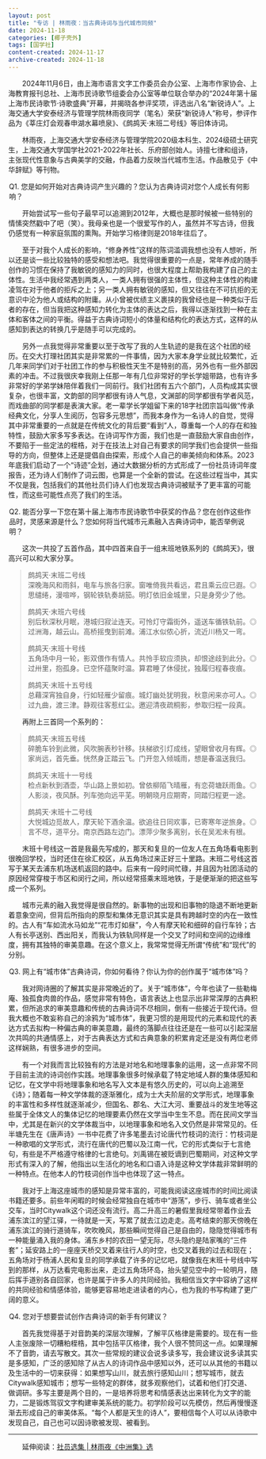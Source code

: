 ```yaml
---
layout: post
title: "专访 | 林雨夜：当古典诗词与当代城市同频"
date: 2024-11-18
categories: [椰子壳外]
tags: [国学社]
content-created: 2024-11-17
archive-created: 2024-11-18
---
```


　　2024年11月6日，由上海市语言文字工作委员会办公室、上海市作家协会、上海教育报刊总社、上海市民诗歌节组委会办公室等单位联合举办的“2024年第十届上海市民诗歌节·诗歌盛典”开幕，并揭晓各参评奖项，评选出八名“新锐诗人”。上海交通大学安泰经济与管理学院林雨夜同学（笔名）荣获“新锐诗人”称号，参评作品为《莘庄灯会观春申湖水幕喷泉》、《鹧鸪天·末班二号线》等旧体诗词。

　　林雨夜，上海交通大学安泰经济与管理学院2020级本科生、2024级硕士研究生，上海交通大学国学社2021-2022年社长、乐府部创始人。诗擅七律和组诗，主张现代性意象与古典美学的交融，作品着力反映当代城市生活。作品散见于《中华辞赋》等刊物。

<div class="metro sh11-light" style="padding: 0 0 0 0.1em; margin: 0.5em 0 0.5em 0">
Q1. 您是如何开始对古典诗词产生兴趣的？您认为古典诗词对您个人成长有何影响？
</div>

　　开始尝试写一些句子最早可以追溯到2012年，大概也是那时候被一些特别的情愫突然戳中了吧（笑）。我母亲也是一个很爱写作的人，虽然并不写古诗，但我仍感觉有一种家庭氛围的熏陶。开始学习格律则是2018年往后了。

　　至于对我个人成长的影响，“修身养性”这样的陈词滥调我想也没有人想听，所以还是谈一些比较独特的感受和想法吧。我觉得很重要的一点是，常年养成的随手创作的习惯在保持了我敏锐的感知力的同时，也很大程度上帮助我构建了自己的主体性。生活中我经常遇到两类人，一类人拥有很强的主体性，但这种主体性的构建凌驾在对于他者的拒斥之上；另一类人拥有敏锐的感知，但又往往在不可抗拒的无意识中沦为他人或结构的附庸。从小曾被优绩主义裹挟的我曾经也是一种类似于后者的存在，但当我把这种感知力转化为主体的表达之后，我得以逐渐找到一种在主体和客体之间的平衡。得益于古典诗词短小的体量和结构化的表达方式，这样的从感知到表达的转换几乎是随手可以完成的。

　　另外一点我觉得非常重要以至于改写了我的人生轨迹的是我在这个社团的经历。在交大打理社团其实是非常累的一件事情，因为大家本身学业就比较繁忙，近几年来同学们对于社团工作的参与积极性天生不是特别的高，另外也有一些外部因素的冲击。不过我很庆幸我刚上任那一年有几位非常好的学长学姐带路，也有许多非常好的学弟学妹陪伴着我们一同前行。我们社团有五六个部门，人员构成其实很复杂，也很丰富，文韵部的同学都很有诗人气息，文渊部的同学都很有学者风范，而戏曲部的同学都是表演大家。老一辈学长学姐留下来的18字社团宗旨叫做“传承经典文化，分享人生阅历，包容多元思想”，而我本身作为一名诗人的自觉，觉得其中非常重要的一点就是在传统文化的背后要“看到”人，尊重每一个人的存在和独特性，鼓励大家多写多表达。在诗词写作方面，我们也是一直鼓励大家自由创作，不要陷于一些定法的桎梏，对于在技法上对自己有要求的同学我们也会提供一些指导的方向，但整体上还是提倡自由探索，形成个人自己的审美倾向和体系。2023年底我们启动了一个“诗迹”企划，通过大数据分析的方式形成了一份社员诗词年度报告，还为诗人们制作了词云图，也算是一个全新的尝试。在这些过程当中，其实不仅是我，包括我们的其他社员们诗人们也发现古典诗词被赋予了更丰富的可能性，而这些可能性点亮了我们的生活。

<div class="metro sh13-light" style="padding: 0 0 0 0.1em; margin: 0.5em 0 0.5em 0">
Q2. 能否分享一下您在第十届上海市市民诗歌节中获奖的作品？您在创作这些作品时，灵感来源是什么？您如何将当代城市元素融入古典诗词中，能否举例说明？
</div>

　　这次一共投了五首作品，其中四首来自于一组末班地铁系列的《鹧鸪天》，很高兴可以和大家分享。

> 鹧鸪天·末班二号线  
> 深晚海风和雨斜，电车与旅各归家。窗唯倚我共看远，君且乘云应已遐。◎思缱绻，漫喧哗，钢轮铁轨奏胡笳。明灯依旧金城里，只是身旁少了他。
>
> 鹧鸪天·末班六号线  
> 别后秋深秋月眠，港城归寂沚连天。可怜灯守霜街外，遥送车循铁轨前。◎过洲海，越云山。高桥摇曳到前滩。浦江水似侬心折，流近川杨又一弯。
>
> 鹧鸪天·末班十号线  
> 五角场中月一轮，影双偎作有情人。共怜手软应须执，却恨途歧到此分。◎过卅里，抱孤身。已空怀蕴聚时温。算君睡了休侵扰，独履归程春夜痕。
>
> 鹧鸪天·末班十五号线  
> 总藉深宵独自身，行如轻雁少留痕。城灯幽处犹明我，秋意闲来亦可人。◎过九曲，渡三津。静观往客惹红尘。邀迎清夜疏桐影，参取归程一段真。

　　再附上三首同一个系列的：

> 鹧鸪天·末班五号线  
> 碎脆车铃到此微，风吹腕表秒针移。扶梯欲引灯成线，望眼曾收月有辉。◎家尚远，首先垂。恍然身正踏云飞。门开忽入倾城雨，想是春温送我归。
>
> 鹧鸪天·末班十一号线  
> 检点新秋到酒壶，华山路上景如初。曾依柳陌飞晴雁，有恋荷塘跃雨鱼。◎人影淡，夜风酥。列车弛向远平芜。明朝晓月应期寄，同踏归程更一途。
>
> 鹧鸪天·末班十二号线  
> 大悦城边觅故人，摩天轮下酒余温。欲追往日同欢事，已寄寒年逆旅身。◎言不尽，道平分。南京西路左边门。漂萍少聚多离别，长在吴淞未有根。

　　末班十号线这一首是我最先写成的，那天和复旦的一位友人在五角场看电影到很晚回学校，当时还住在徐汇校区，从五角场过来正好三十里路。末班二号线这首写于某天去浦东机场送机返回的路中。后来有一段时间忙碌，并且因为社团活动的原因经常穿梭于市区和闵行之间，所以经常搭乘末班地铁，于是便渐渐的把这些写成一个系列。

　　城市元素的融入我觉得是很自然的。新事物的出现和旧事物的隐退不断地更新着意象空间，但背后所指向的原型和集体无意识其实是具有跨越时空的内在一致性的。古人有“车如流水马如龙”“花市灯如昼”，今人有摩天轮和细碎的自行车铃；古人有长亭送别、西出阳关，而我认为铁轨同样是一个交叉了时间和空间的边缘维度，拥有其独特的审美意趣。在这个意义上，我常常觉得无所谓“传统”和“现代”的分别。

<div class="metro sh15-light" style="padding: 0 0 0 0.1em; margin: 0.5em 0 0.5em 0">
Q3. 网上有“城市体”古典诗词，你如何看待？你认为你的创作属于“城市体”吗？
</div>

　　我对网诗圈的了解其实是非常晚近的了。关于“城市体”，今年也读了一些勒梅庵、独孤食肉兽的作品，感觉非常有特色，语言表达上也显示出非常深厚的古典积累，但所追求的审美意趣和传统的古典诗词不尽相同，倒有一些接近于现代诗。但我大概也不敢妄称自己的涂鸦为“城市体”，我更习惯的是用现代的元素和现代的表达方式去拟构一种偏古典的审美意趣，最终的落脚点往往还是在一些可以引起深层次共鸣的共通情感上，对于古典表达方式和古典意象的积累肯定还是没有两位老师这样娴熟，有很多进步的空间。

　　有一个对我而言比较独有的方法是对地名和地理事象的运用，这一点非常不同于目前主流的诗词创作实践。地理事象很多时候承载了特定地域人群的集体感知和记忆，在文学中将地理事象和地名写入文本是有悠久历史的，可以向上追溯至《诗》；随着每一种文学体裁的逐渐雅化，成为士大夫阶层的文学形式，地理事象的丰富性和多样性就逐渐减少，但国名、郡名、大江大河、重要战斗的发生地等这些属于全体文人的集体记忆的地理要素仍然在文学当中生生不息。而在民间文学当中，尤其是在新兴的文学体裁当中，以地理事象和地名入文仍然是非常常见的。任半塘先生在《唐声诗》一书中花费了许多笔墨去讨论唐代竹枝词的流行：竹枝词是一种歌唱的文学形式，流行在唐代的巴蜀以及江南一代，它的形式类似于七言绝句，有些是不严格遵守格律的七言绝句。刘禹锡在被贬谪到巴蜀期间，对这种文学形式有深入的了解，他指出以生活化的地名和口语入诗是这种文学体裁非常鲜明的一种特点。在他本人的竹枝词创作当中也体现了这一特点。

　　我对于上海这座城市的感知是异常丰富的，可能我阅读这座城市的时间比阅读书籍还要多。前些年闲暇的时候会经常独自在城市中“游荡”，步行、骑车或者坐公交车，当时Citywalk这个词还没有流行。高二升高三的暑假里我经常带着作业去浦东滨江的望江驿，一待就是一天，写累了就去江边走走。高考结束的那天傍晚在浦东滨江的骑行道骑车，吹吹晚风，那些瞬间觉得自己是自由的，隐隐觉得城市有一种能量涌入我的身体。浦东乡村的农田一望无际，尽头隐约是陆家嘴的“三件套”；延安路上的一座座天桥交叉着来往行人的时空，也交叉着我的过去和现在；五角场对于杨浦人民和复旦的同学承载了许多的记忆吧，就像我在末班十号线中写到的那样，从万达看完电影出来，走过五角场环岛，抬头望见空中的一轮明月，随后挥手道别各自回家，也许是属于许多人的共同经验。我相信当文字中容纳了这样的共同经验和情感体验，能够更容易地走进读者的内心，也为我的书写构建了更广阔的意义。

<div class="metro sh17-light" style="padding: 0 0 0 0.1em; margin: 0.5em 0 0.5em 0">
Q4. 您对于想要尝试创作古典诗词的新手有何建议？
</div>

　　首先我觉得基于对音韵美的深层次理解，了解平仄格律是需要的。现在有一些人主张废除一切糟粕桎梏，其中包括平仄格律，我个人很不赞同这一点。如果理解不了音韵，请去写散文。其次一些常规的建议会说多读多写，我会建议说多读其实是多感知，广泛的感知除了从古人的诗词作品中感知以外，还可以从其他的书籍以及生活中的一切来获得：如果想写山川，就去旅行感知山川；想写城市，就去Citywalk感知城市；想写一些特定的群体，就多观察他们，试着和他们打交道、做调研。多写主要是两个目的，一是培养将思考和情感表达出来转化为文字的能力，二是锻炼驾驭文字构建审美系统的能力。初学阶段可以先模仿，然后再慢慢逐渐去形成自己的审美体系。“每个人都是天生的诗人”，要相信每个人可以从诗歌中发现自己，自己也可以因诗歌被发现、被看到。

<hr>

　　延伸阅读：<a href="https://mp.weixin.qq.com/s/KGAH2YhMphl6rkVq80IuSw">社员选集 | 林雨夜《中洲集》选</a>
